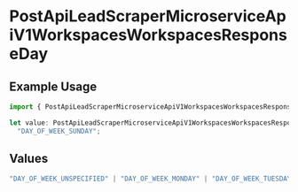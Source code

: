 # PostApiLeadScraperMicroserviceApiV1WorkspacesWorkspacesResponseDay

## Example Usage

```typescript
import { PostApiLeadScraperMicroserviceApiV1WorkspacesWorkspacesResponseDay } from "oppulence-backend-sdk/models/operations";

let value: PostApiLeadScraperMicroserviceApiV1WorkspacesWorkspacesResponseDay =
  "DAY_OF_WEEK_SUNDAY";
```

## Values

```typescript
"DAY_OF_WEEK_UNSPECIFIED" | "DAY_OF_WEEK_MONDAY" | "DAY_OF_WEEK_TUESDAY" | "DAY_OF_WEEK_WEDNESDAY" | "DAY_OF_WEEK_THURSDAY" | "DAY_OF_WEEK_FRIDAY" | "DAY_OF_WEEK_SATURDAY" | "DAY_OF_WEEK_SUNDAY"
```
